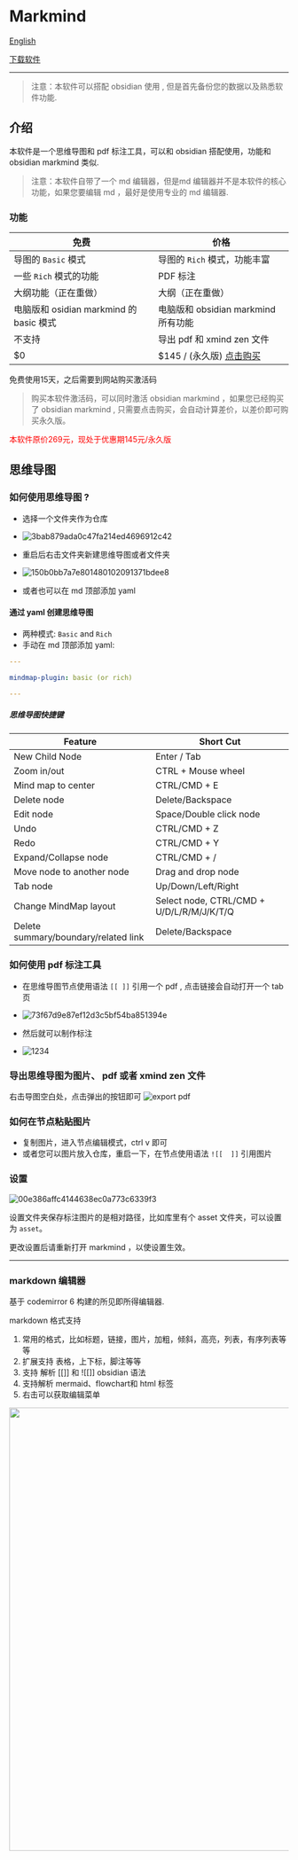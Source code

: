 # Markmind 

[English](https://github.com/MarkMindCkm/MarkMind-ltd)

[下载软件](https://github.com/MarkMindCkm/MarkMind-ltd/releases)


---

> 注意：本软件可以搭配 obsidian  使用 , 但是首先备份您的数据以及熟悉软件功能.

## 介绍

本软件是一个思维导图和 pdf 标注工具，可以和 obsidian 搭配使用，功能和 obsidian markmind 类似.
> 注意：本软件自带了一个 md 编辑器，但是md 编辑器并不是本软件的核心功能，如果您要编辑 md ，最好是使用专业的 md 编辑器.

### 功能

| 免费                                     | 价格                                           |
| ---------------------------------------- | -------------------------------------------------- |
| 导图的 `Basic` 模式                       | 导图的 `Rich` 模式，功能丰富                        |
|  一些 `Rich` 模式的功能                    | PDF 标注                                     |
|  大纲功能（正在重做）                       | 大纲（正在重做）                               |
|  电脑版和 osidian markmind 的 basic 模式                 | 电脑版和 obsidian markmind 所有功能                            |
| 不支持                           | 导出 pdf 和 xmind zen 文件                        |
|  $0                                      | $145 / (永久版)   [点击购买](https://www.markmind.net/cn) |

免费使用15天，之后需要到网站购买激活码

> 购买本软件激活码，可以同时激活 obsidian markmind ，如果您已经购买了 obsidian markmind , 只需要点击购买，会自动计算差价，以差价即可购买永久版。

<span style="color:red">本软件原价269元，现处于优惠期145元/永久版</span>



## 思维导图
### 如何使用思维导图 ?
- 选择一个文件夹作为仓库
- ![3bab879ada0c47fa214ed4696912c42](https://github.com/MarkMindCkm/MarkMind-ltd/assets/18719494/77c924bc-d207-4cbd-bfbc-9345d2ca30e0)

- 重启后右击文件夹新建思维导图或者文件夹
- ![150b0bb7a7e801480102091371bdee8](https://github.com/MarkMindCkm/MarkMind-ltd/assets/18719494/0c756e9d-800a-45ae-a2cf-7747c94d6d42)
- 或者也可以在 md 顶部添加 yaml

#### 通过 yaml 创建思维导图

- 两种模式: `Basic` and `Rich`
- 手动在 md 顶部添加 yaml:

```YAML
---

mindmap-plugin: basic (or rich)

---
```


##### 思维导图快捷键

| Feature                               | Short Cut                                 |
| ------------------------------------- | ----------------------------------------- |
| New Child Node                        | Enter / Tab                                    |
| Zoom in/out                           | CTRL + Mouse wheel                        |
| Mind map to center                    | CTRL/CMD + E                              |
| Delete node                           | Delete/Backspace                          |
| Edit node                             | Space/Double click node                   |
| Undo                                  | CTRL/CMD + Z                              |
| Redo                                  | CTRL/CMD + Y                              |
| Expand/Collapse node                  | CTRL/CMD + /                              |
| Move node to another node             | Drag and drop node                        |
| Tab node                              | Up/Down/Left/Right                        |
| Change MindMap layout                 | Select node, CTRL/CMD + U/D/L/R/M/J/K/T/Q |
| Delete summary/boundary/related link  | Delete/Backspace                          |


### 如何使用 pdf 标注工具
- 在思维导图节点使用语法 `[[ ]]` 引用一个 pdf , 点击链接会自动打开一个 tab 页
- ![73f67d9e87ef12d3c5bf54ba851394e](https://github.com/MarkMindCkm/MarkMind-ltd/assets/18719494/7bde6722-2542-4577-8c72-5feb25a66f06)

- 然后就可以制作标注
- ![1234](https://github.com/MarkMindCkm/MarkMind-ltd/assets/18719494/5e17f947-4d95-43ef-934e-1dbd844582ab)


### 导出思维导图为图片、 pdf 或者 xmind zen 文件

右击导图空白处，点击弹出的按钮即可
![export pdf](https://github.com/MarkMindCkm/MarkMind-ltd/assets/18719494/d37d9f67-667d-4cec-abf9-7eb7fcb305c6)

### 如何在节点粘贴图片
- 复制图片，进入节点编辑模式，ctrl v 即可
- 或者您可以图片放入仓库，重启一下，在节点使用语法 `![[  ]]` 引用图片


### 设置
![00e386affc4144638ec0a773c6339f3](https://github.com/MarkMindCkm/MarkMind-ltd/assets/18719494/30c9f283-eb3f-4e8b-81e6-2baf6e6d81f3)

设置文件夹保存标注图片的是相对路径，比如库里有个 asset 文件夹，可以设置为 `asset`。

更改设置后请重新打开 markmind ，以使设置生效。

---

### markdown 编辑器

基于 codemirror 6 构建的所见即所得编辑器.

markdown 格式支持
1. 常用的格式，比如标题，链接，图片，加粗，倾斜，高亮，列表，有序列表等等
2. 扩展支持 表格，上下标，脚注等等
3. 支持 解析 [[]] 和 ![[]] obsidian 语法
4. 支持解析 mermaid、flowchart和 html 标签
5. 右击可以获取编辑菜单

<img src ='https://github.com/MarkMindCkm/obsidian-markmind/assets/18719494/c31e468d-15fe-4dce-aab1-24c57d9b008d' width='800px'/>
